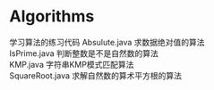 # Algorithms
学习算法的练习代码
Absulute.java             求数据绝对值的算法  
IsPrime.java              判断整数是不是自然数的算法  
KMP.java                  字符串KMP模式匹配算法  
SquareRoot.java           求解自然数的算术平方根的算法  
